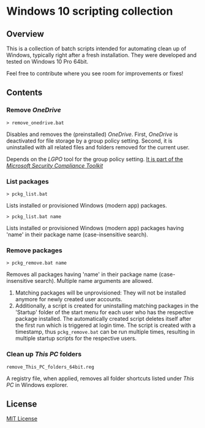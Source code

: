 # Windows 10 scripting collection

## Overview

This is a collection of batch scripts intended for automating clean up of Windows, typically right after a fresh installation. They were developed and tested on Windows 10 Pro 64bit.

Feel free to contribute where you see room for improvements or fixes!

## Contents

### Remove *OneDrive*

	> remove_onedrive.bat

Disables and removes the (preinstalled) *OneDrive*. First, *OneDrive* is deactivated for file storage by a group policy setting. Second, it is uninstalled with all related files and folders removed for the current user.

Depends on the *LGPO* tool for the group policy setting. [It is part of the *Microsoft Security Compliance Toolkit*](https://www.microsoft.com/en-us/download/details.aspx?id=55319)

### List packages

    > pckg_list.bat
	
Lists installed or provisioned Windows (modern app) packages.

    > pckg_list.bat name
	
Lists installed or provisioned Windows (modern app) packages having 'name' in their package name (case-insensitive search).

### Remove packages

    > pckg_remove.bat name
	
Removes all packages having 'name' in their package name (case-insensitive search). Multiple name arguments are allowed.

1. Matching packages will be unprovisioned: They will not be installed anymore for newly created user accounts.
2. Additionally, a script is created for uninstalling matching packages in the 'Startup' folder of the start menu for each user who has the respective package installed. The automatically created script deletes itself after the first run which is triggered at login time. The script is created with a timestamp, thus `pckg_remove.bat` can be run multiple times, resulting in multiple startup scripts for the respective users.

### Clean up *This PC* folders

    remove_This_PC_folders_64bit.reg
	
A registry file, when applied, removes all folder shortcuts listed under *This PC* in Windows explorer.

## License

[MIT License](license.txt)